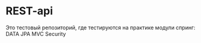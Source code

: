 # REST-api
Это тестовый репозиторий, где тестируются на практике модули спринг:
DATA JPA
MVC
Security